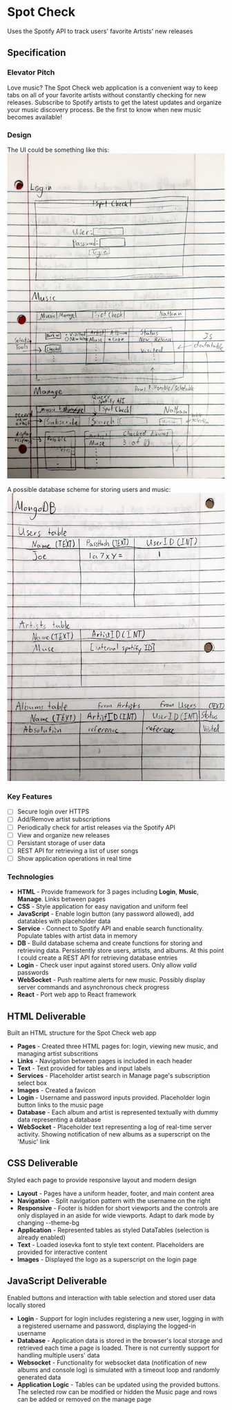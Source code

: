 # Spot Check
Uses the Spotify API to track users' favorite Artists' new releases

## Specification

### Elevator Pitch
Love music? The Spot Check web application is a convenient way to keep
tabs on all of your favorite artists without constantly checking for new releases.
Subscribe to Spotify artists to get the latest updates and organize your music
discovery process. Be the first to know when new music becomes available!

### Design

The UI could be something like this:
![Mockup of the three main webpages](assets/design1.jpg)

A possible database scheme for storing users and music:
![Details for implementing Users, Artists, and Albums tables](assets/design2.jpg)

### Key Features

- [ ] Secure login over HTTPS
- [ ] Add/Remove artist subscriptions
- [ ] Periodically check for artist releases via the Spotify API
- [ ] View and organize new releases
- [ ] Persistant storage of user data
- [ ] REST API for retrieving a list of user songs
- [ ] Show application operations in real time

### Technologies

- **HTML** - Provide framework for 3 pages including **Login**, **Music**, **Manage**. Links between pages
- **CSS** - Style application for easy navigation and uniform feel
- **JavaScript** - Enable login button (any password allowed), add datatables with placeholder data
- **Service** - Connect to Spotify API and enable search functionality. Populate tables with artist data in memory
- **DB** - Build database schema and create functions for storing and retrieving data. Persistently store users, artists, and albums. At this point I could create a REST API for retrieving database entries
- **Login** - Check user input against stored users. Only allow *valid* passwords
- **WebSocket** - Push realtime alerts for new music. Possibly display server commands and asynchronous check progress
- **React** - Port web app to React framework

## HTML Deliverable

Built an HTML structure for the Spot Check web app

- **Pages** - Created three HTML pages for: login, viewing new music, and managing artist subscritions
- **Links** - Navigation between pages is included in each header
- **Text** - Text provided for tables and input labels
- **Services** - Placeholder artist search in Manage page's subscription select box
- **Images** - Created a favicon
- **Login** - Username and password inputs provided. Placeholder login button links to the music page
- **Database** - Each album and artist is represented textually with dummy data representing a database
- **WebSocket** - Placeholder text representing a log of real-time server activity. Showing notification of new albums as a superscript on the 'Music' link

## CSS Deliverable

Styled each page to provide responsive layout and modern design

- **Layout** - Pages have a uniform header, footer, and main content area
- **Navigation** - Split navigation pattern with the username on the right
- **Responsive** - Footer is hidden for short viewports and the controls are only displayed in an aside for wide viewports. Adapt to dark mode by changing --theme-bg
- **Application** - Represented tables as styled DataTables (selection is already enabled)
- **Text** - Loaded iosevka font to style text content. Placeholders are provided for interactive content
- **Images** - Displayed the logo as a superscript on the login page

## JavaScript Deliverable

Enabled buttons and interaction with table selection and stored user data locally stored

- **Login** - Support for login includes registering a new user, logging in with a registered username and password, displaying the logged-in username
- **Database** - Application data is stored in the browser's local storage and retrieved each time a page is loaded. There is not currently support for handling multiple users' data
- **Websocket** - Functionality for websocket data (notification of new albums and console log) is simulated with a timeout loop and randomly generated data
- **Application Logic** - Tables can be updated using the provided buttons. The selected row can be modified or hidden the Music page and rows can be added or removed on the manage page


